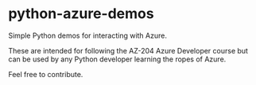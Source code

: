 # python-azure-demos
Simple Python demos for interacting with Azure.

These are intended for following the AZ-204 Azure Developer course but can be used by any Python developer learning the ropes of Azure.

Feel free to contribute.